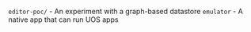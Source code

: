 `editor-poc/` - An experiment with a graph-based datastore
`emulator` - A native app that can run UOS apps
